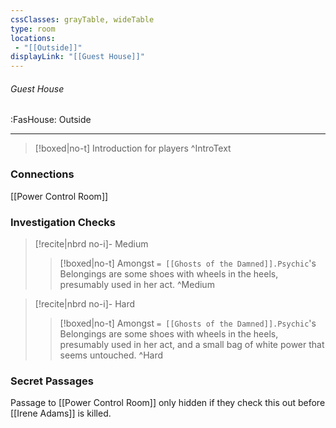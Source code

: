```yaml
---
cssClasses: grayTable, wideTable
type: room
locations:
 - "[[Outside]]"
displayLink: "[[Guest House]]"
---
```

###### Guest House
<span class="sub2">:FasHouse: Outside</span>

---

> [!boxed|no-t]
> Introduction for players
>^IntroText
	
### Connections
[[Power Control Room]]

### Investigation Checks

> [!recite|nbrd no-i]- Medium
> <br>
> 
>> [!boxed|no-t]
>> Amongst `= [[Ghosts of the Damned]].Psychic`'s Belongings are some shoes with wheels in the heels, presumably used in her act.
>^Medium

> [!recite|nbrd no-i]- Hard
> <br>
> 
>> [!boxed|no-t]
>> Amongst `= [[Ghosts of the Damned]].Psychic`'s Belongings are some shoes with wheels in the heels, presumably used in her act, and a small bag of white power that seems untouched.
>^Hard

### Secret Passages
Passage to ⁠[[Power Control Room]] only hidden if they check this out before ⁠[[Irene Adams]] is killed.

